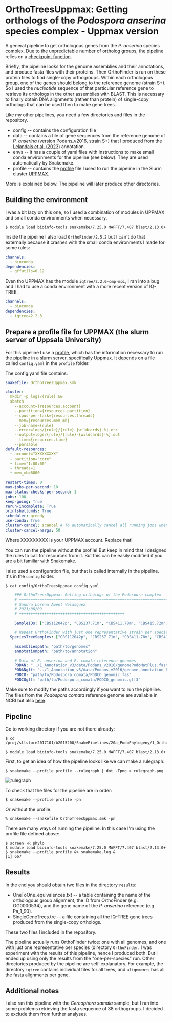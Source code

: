 # OrthoTreesUppmax: Getting orthologs of the *Podospora anserina* species complex - Uppmax version

A general pipeline to get orthologous genes from the *P. anserina* species complex. Due to the unpredictable number of ortholog groups, the pipeline relies on a [checkpoint function](https://snakemake.readthedocs.io/en/stable/snakefiles/rules.html#data-dependent-conditional-execution). 

Briefly, the pipeline looks for the genome assemblies and their annotations, and produce fasta files with their proteins. Then OrthoFinder is run on these protein files to find single-copy orthogroups. Within each orthologous group, one of the genes should belong to the reference genome (strain S+). So I used the *nucleotide* sequence of that particular reference gene to retrieve its orthologs in the other assemblies with BLAST. This is necessary to finally obtain DNA alignments (rather than protein) of single-copy orthologs that can be used then to make gene trees.

Like my other pipelines, you need a few directories and files in the repository. 

- config -- contains the configuration file
- data -- contains a file of gene sequences from the reference genome of *P. anserina* (version Podans_v2016, strain S+) that I produced from the [Lelandais et al. (2023)](https://bmcgenomics.biomedcentral.com/articles/10.1186/s12864-022-09085-4) annotation.
- envs -- it has a couple of yaml files with instructions to make small conda environments for the pipeline (see below). They are used automatically by Snakemake.
- profile -- contains the [profile](https://snakemake.readthedocs.io/en/stable/executing/cli.html#profiles) file I used to run the pipeline in the Slurm cluster [UPPMAX](https://www.uppmax.uu.se/).

More is explained below. The pipeline will later produce other directories.

## Building the environment

I was a bit lazy on this one, so I used a combination of modules in UPPMAX and small conda environments when necessary.

	$ module load bioinfo-tools snakemake/7.25.0 MAFFT/7.407 blast/2.13.0+

Inside the pipeline I also load `OrthoFinder/2.5.2` but I can't do that externally because it crashes with the small conda environments I made for some rules:

```yaml
channels:
  - bioconda
dependencies:
  - gffutils=0.12
```

Even tho UPPMAX has the module `iqtree/2.2.0-omp-mpi`, I ran into a bug and I had to use a conda environment with a more recent version of IQ-TREE:

```yaml
channels:
  - bioconda
dependencies:
  - iqtree=2.2.3
```

## Prepare a profile file for UPPMAX (the slurm server of Uppsala University)

For this pipeline I use a [profile](https://snakemake.readthedocs.io/en/stable/executing/cli.html#profiles), which has the information necessary to run the pipeline in a slurm server, specifically Uppmax. It depends on a file called `config.yaml` in the `profile` folder.

The config.yaml file contains:

```yaml
snakefile: OrthoTreesUppmax.smk

cluster:
  mkdir -p logs/{rule} &&
  sbatch
    --account={resources.account}
    --partition={resources.partition}
    --cpus-per-task={resources.threads}
    --mem={resources.mem_mb}
    --job-name={rule}
    --error=logs/{rule}/{rule}-{wildcards}-%j.err
    --output=logs/{rule}/{rule}-{wildcards}-%j.out
    --time={resources.time}
    --parsable
default-resources:
  - account="XXXXXXXXX"
  - partition="core"
  - time="1:00:00"
  - threads=1
  - mem_mb=6800

restart-times: 0
max-jobs-per-second: 10
max-status-checks-per-second: 1
jobs: 100
keep-going: True
rerun-incomplete: True
printshellcmds: True
scheduler: greedy
use-conda: True
cluster-cancel: scancel # To automatically cancel all running jobs when you cancel the main Snakemake process 
cluster-cancel-nargs: 50
```

Where XXXXXXXXX is your UPPMAX account. Replace that!

You can run the pipeline without the profile! But keep in mind that I designed the rules to call for resources from it. But this can be easily modified if you are a bit familiar with Snakemake.

I also used a configuration file, but that is called internally in the pipeline. It's in the `config` folder.

	$ cat config/OrthoTreesUppmax_config.yaml
```yaml
	### OrthoTreesUppmax: Getting orthologs of the Podospora complex
	# ===========================================================================
	# Sandra Lorena Ament Velasquez
	# 2023/08/09
	# ++++++++++++++++++++++++++++++++++++++++++++++

	SampleIDs: ["CBS112042p", "CBS237.71m", "CBS411.78m", "CBS415.72m", "PaTgp", "PaWa137m", "PaYp", "PcWa139m", "CBS124.78p", "PaWa100p", "PaWa21m", "PaWa28m", "PaWa46p", "PaWa53m", "PaWa58m", "PaWa63p", "PaWa87p", "CBS253.71p", "CBS307.81m", "CBS333.63p", "CBS451.62p", "PcWa131m", "PcWa132p", "PcWa133m"]

	# Repeat OrthoFinder with just one representative strain per species for root-inference
  SpeciesTreeSamples: ["CBS112042p", "CBS237.71m", "CBS411.78m", "CBS415.72m", "CBS124.78p", "PODAN", "PODCO"]

	assembliespath: "path/to/genomes"
	annotationpath: "path/to/annotation"

	# Data of P. anserina and P. comata reference genomes
	PODAN: "../1_Annotation_v3/data/Podans_v2016/genomePodoMatPlus.fasta"
	PODANgff: "../1_Annotation_v3/data/Podans_v2016/genome_annotation_PODANS_v2016.gff"
	PODCO: "path/to/Podospora_comata/PODCO_genomic.fas"
	PODCOgff: "path/to/Podospora_comata/PODCO_genomic.gff3"
```

Make sure to modify the paths accordingly if you want to run the pipeline. The files from the *Podospora comata* reference genome are available in NCBI but also [here](https://github.com/johannessonlab/SpokPaper/tree/master/Fig1_3SppNetwork/references). 

## Pipeline

Go to working directory if you are not there already:

	$ cd /proj/sllstore2017101/b2015200/SnakePipelines/20a_PodoPhylogeny/1_OrthoTrees

	$ module load bioinfo-tools snakemake/7.25.0 MAFFT/7.407 blast/2.13.0+

First, to get an idea of how the pipeline looks like we can make a rulegraph:

	$ snakemake --profile profile --rulegraph | dot -Tpng > rulegraph.png

![rulegraph](rulegraph.png "rulegraph")

To check that the files for the pipeline are in order:

	$ snakemake --profile profile -pn

Or without the profile.

	% snakemake --snakefile OrthoTreesUppmax.smk -pn	

There are many ways of running the pipeline. In this case I'm using the profile file defined above:

	$ screen -R phylo
	$ module load bioinfo-tools snakemake/7.25.0 MAFFT/7.407 blast/2.13.0+
	$ snakemake --profile profile &> snakemake.log &
	[1] 667

## Results

In the end you should obtain two files in the directory `results`:

- OneToOne_equivalences.txt -- a table containing the name of the orthologous group alignment, the ID from OrthoFinder (e.g. OG0000534), and the gene name of the *P. anserina* reference (e.g. Pa_1_90).
- SingleGeneTrees.tre -- a file containing all the IQ-TREE gene trees produced from the single-copy orthologs.

These two files I included in the repository.

The pipeline actually runs OrthoFinder twice: one with all genomes, and one with just one representative per species (directory `OrthoFinder`. I was experiment with the results of this pipeline, hence I produced both. But I ended up using only the results from the "one-per-species" run. Other directories produced by the pipeline are self-explanatory. For example, the directory `iqtree` contains individual files for all trees, and `alignments` has all the fasta alignments per gene.

## Additional notes

I also ran this pipeline with the *Cercophora samala* sample, but I ran into some problems retrieving the fasta sequence of 38 orthogroups. I decided to exclude them from further analyses.



